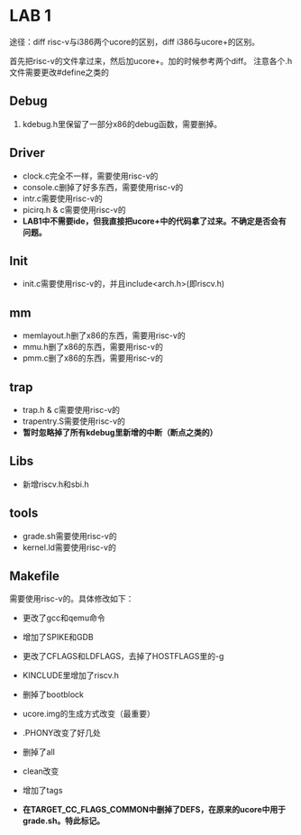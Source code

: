 # LAB 1
途径：diff risc-v与i386两个ucore的区别，diff i386与ucore+的区别。

首先把risc-v的文件拿过来，然后加ucore+。加的时候参考两个diff。
注意各个.h文件需要更改#define之类的
## Debug
1. kdebug.h里保留了一部分x86的debug函数，需要删掉。
## Driver
- clock.c完全不一样，需要使用risc-v的
- console.c删掉了好多东西，需要使用risc-v的
- intr.c需要使用risc-v的
- picirq.h & c需要使用risc-v的
- **LAB1中不需要ide，但我直接把ucore+中的代码拿了过来。不确定是否会有问题。**

## Init
- init.c需要使用risc-v的，并且include<arch.h>(即riscv.h)

## mm
- memlayout.h删了x86的东西，需要用risc-v的
- mmu.h删了x86的东西，需要用risc-v的
- pmm.c删了x86的东西，需要用risc-v的

## trap
- trap.h & c需要使用risc-v的
- trapentry.S需要使用risc-v的
- **暂时忽略掉了所有kdebug里新增的中断（断点之类的）**

## Libs
- 新增riscv.h和sbi.h

## tools
- grade.sh需要使用risc-v的
- kernel.ld需要使用risc-v的

## Makefile
需要使用risc-v的。具体修改如下：
- 更改了gcc和qemu命令
- 增加了SPIKE和GDB
- 更改了CFLAGS和LDFLAGS，去掉了HOSTFLAGS里的-g
- KINCLUDE里增加了riscv.h
- 删掉了bootblock
- ucore.img的生成方式改变（最重要）
- .PHONY改变了好几处
- 删掉了all
- clean改变
- 增加了tags


- **在TARGET_CC_FLAGS_COMMON中删掉了DEFS，在原来的ucore中用于grade.sh。特此标记。**




